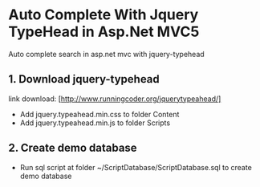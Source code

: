 # Auto Complete With Jquery TypeHead in Asp.Net MVC5
Auto complete search in asp.net mvc with jquery-typehead

## 1. Download jquery-typehead
link download: [http://www.runningcoder.org/jquerytypeahead/]
- Add jquery.typeahead.min.css to folder Content 
- Add jquery.typeahead.min.js to folder Scripts

## 2. Create demo database
- Run sql script at folder ~/ScriptDatabase/ScriptDatabase.sql to create demo database

